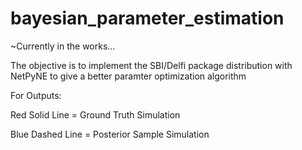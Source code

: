 # bayesian_parameter_estimation

~Currently in the works... 

The objective is to implement the SBI/Delfi package distribution with NetPyNE to give a better paramter optimization algorithm

For Outputs:

Red Solid Line = Ground Truth Simulation

Blue Dashed Line = Posterior Sample Simulation
